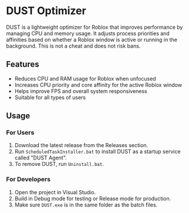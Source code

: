 # DUST Optimizer

DUST is a lightweight optimizer for Roblox that improves performance by managing CPU and memory usage. It adjusts process priorities and affinities based on whether a Roblox window is active or running in the background. This is not a cheat and does not risk bans.

## Features

- Reduces CPU and RAM usage for Roblox when unfocused  
- Increases CPU priority and core affinity for the active Roblox window  
- Helps improve FPS and overall system responsiveness  
- Suitable for all types of users

## Usage

### For Users

1. Download the latest release from the Releases section.  
2. Run `ScheduledTaskInstaller.bat` to install DUST as a startup service called "DUST Agent".  
3. To remove DUST, run `Uninstall.bat`.

### For Developers

1. Open the project in Visual Studio.  
2. Build in Debug mode for testing or Release mode for production.  
3. Make sure `DUST.exe` is in the same folder as the batch files.